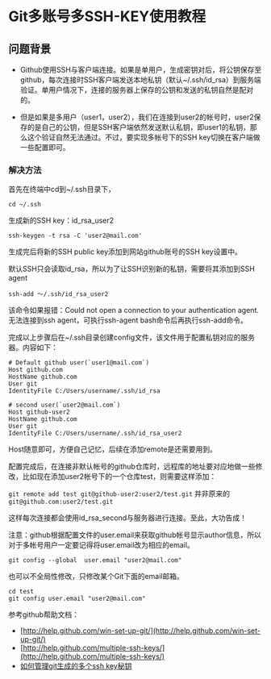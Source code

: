 # Git多账号多SSH-KEY使用教程

## 问题背景

* Github使用SSH与客户端连接。如果是单用户，生成密钥对后，将公钥保存至github，每次连接时SSH客户端发送本地私钥（默认~/.ssh/id_rsa）到服务端验证。单用户情况下，连接的服务器上保存的公钥和发送的私钥自然是配对的。

* 但是如果是多用户（user1，user2），我们在连接到user2的帐号时，user2保存的是自己的公钥，但是SSH客户端依然发送默认私钥，即user1的私钥，那么这个验证自然无法通过。不过，要实现多帐号下的SSH key切换在客户端做一些配置即可。

### 解决方法

首先在终端中cd到~/.ssh目录下， 

`cd ~/.ssh`

生成新的SSH key：id_rsa_user2

`ssh-keygen -t rsa -C 'user2@mail.com'`

生成完后将新的SSH public key添加到网站github账号的SSH key设置中。

默认SSH只会读取id_rsa，所以为了让SSH识别新的私钥，需要将其添加到SSH agent

`ssh-add ～/.ssh/id_rsa_user2`

该命令如果报错：Could not open a connection to your authentication agent.无法连接到ssh agent，可执行ssh-agent bash命令后再执行ssh-add命令。

完成以上步骤后在~/.ssh目录创建config文件，该文件用于配置私钥对应的服务器。内容如下：


```
# Default github user(`user1@mail.com`)
Host github.com
HostName github.com
User git
IdentityFile C:/Users/username/.ssh/id_rsa

# second user(`user2@mail.com`)
Host github-user2
HostName github.com
User git
IdentityFile C:/Users/username/.ssh/id_rsa_user2
```


Host随意即可，方便自己记忆，后续在添加remote是还需要用到。

配置完成后，在连接非默认帐号的github仓库时，远程库的地址要对应地做一些修改，比如现在添加user2帐号下的一个仓库test，则需要这样添加：

`git remote add test git@github-user2:user2/test.git`  并非原来的`git@github.com:user2/test.git`

这样每次连接都会使用id_rsa_second与服务器进行连接。至此，大功告成！

注意：github根据配置文件的user.email来获取github帐号显示author信息，所以对于多帐号用户一定要记得将user.email改为相应的email。


```
git config --global  user.email "user2@mail.com"
```

也可以不全局性修改，只修改某个Git下面的email邮箱。

```
cd test
git config user.email "user2@mail.com"
```


参考github帮助文档：

* [http://help.github.com/win-set-up-git/](http://help.github.com/win-set-up-git/)
* [http://help.github.com/multiple-ssh-keys/](http://help.github.com/multiple-ssh-keys/)
*  [如何管理git生成的多个ssh key秘钥](http://www.swifty.cc/657.htm)




